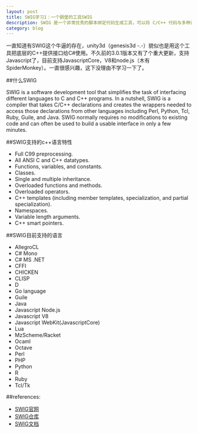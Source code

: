 ```yaml
---
layout: post
title: SWIG学习1：一个碉堡的工具SWIG
description: SWIG 是一个非常优秀的脚本绑定代码生成工具，可以将 C/C++ 代码与多种语言相集成，开源免费。
category: blog
---
```


一直知道有SWIG这个牛逼的存在，unity3d（genesis3d -.-）貌似也是用这个工具把底层的C++提供接口给C#使用。不久前的3.0.1版本又有了个重大更新，支持Javascript了，目前支持JavascriptCore，V8和node.js（木有SpiderMonkey）。一直很感兴趣，这下没理由不学习一下了。

##什么SWIG

SWIG is a software development tool that simplifies the task of interfacing different languages to C and C++ programs. In a nutshell, SWIG is a compiler that takes C/C++ declarations and creates the wrappers needed to access those declarations from other languages including Perl, Python, Tcl, Ruby, Guile, and Java. SWIG normally requires no modifications to existing code and can often be used to build a usable interface in only a few minutes. 

##SWIG支持的c++语言特性

- Full C99 preprocessing.
- All ANSI C and C++ datatypes.
- Functions, variables, and constants.
- Classes.
- Single and multiple inheritance.
- Overloaded functions and methods.
- Overloaded operators.
- C++ templates (including member templates, specialization, and partial specialization).
- Namespaces.
- Variable length arguments.
- C++ smart pointers.

##SWIG目前支持的语言

- AllegroCL
- C# Mono
- C# MS .NET
- CFFI
- CHICKEN
- CLISP
- D
- Go language
- Guile
- Java
- Javascript Node.js
- Javascript V8
- Javascript WebKit(JavascriptCore)
- Lua
- MzScheme/Racket
- Ocaml
- Octave
- Perl
- PHP
- Python
- R
- Ruby
- Tcl/Tk

##references:
- [SWIG官网](http://www.swig.org/)
- [SWIG仓库](https://github.com/swig/swig)
- [SWIG文档](http://www.swig.org/Doc3.0/index.html)

[Joshua]:    http://joshuastray.github.io  "Joshua"
